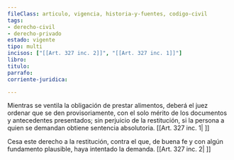 ```yaml
---
fileClass: articulo, vigencia, historia-y-fuentes, codigo-civil
tags:
- derecho-civil
- derecho-privado
estado: vigente
tipo: multi
incisos: ["[[Art. 327 inc. 2]]", "[[Art. 327 inc. 1]]"]
libro:
titulo:
parrafo:
corriente-juridica:

---
```

Mientras se ventila la obligación de prestar alimentos, deberá el juez ordenar que se den provisoriamente, con el solo mérito de los documentos y antecedentes presentados; sin perjuicio de la restitución, si la persona a quien se demandan obtiene sentencia absolutoria. [[Art. 327 inc. 1| ]]

Cesa este derecho a la restitución, contra el que, de buena fe y con algún fundamento plausible, haya intentado la demanda. [[Art. 327 inc. 2| ]]